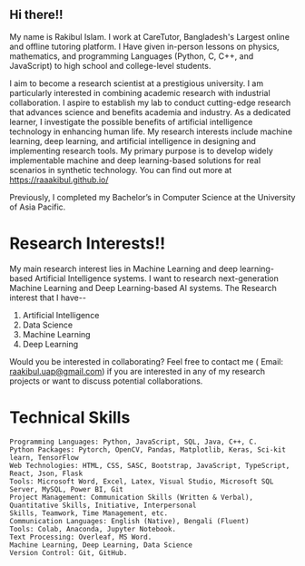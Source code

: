 ## Hi there!! 
My name is Rakibul Islam. I work at CareTutor, Bangladesh's Largest online and offline tutoring platform. I Have given in-person lessons on physics, mathematics, and programming Languages (Python, C, C++, and JavaScript) to high school and college-level students.

I aim to become a research scientist at a prestigious university. I am particularly interested in combining academic research with industrial collaboration. I aspire to establish my lab to conduct cutting-edge research that advances science and benefits academia and industry. As a dedicated learner, I investigate the possible benefits of artificial intelligence technology in enhancing human life. My research interests include machine learning, deep learning, and artificial intelligence in designing and implementing research tools. My primary purpose is to develop widely implementable machine and deep learning-based solutions for real scenarios in synthetic technology. You can find out more at https://raaakibul.github.io/

Previously, I completed my Bachelor’s in Computer Science at the University of Asia Pacific.  

# Research Interests!!
My main research interest lies in Machine Learning and deep learning-based Artificial Intelligence systems. I want to research next-generation Machine Learning and Deep Learning-based AI systems. The Research interest that I have--
1. Artificial Intelligence
2. Data Science
3. Machine Learning
4. Deep Learning

Would you be interested in collaborating?
Feel free to contact me ( Email: raakibul.uap@gmail.com) if you are interested in any of my research projects or want to discuss potential collaborations.


# Technical Skills
    Programming Languages: Python, JavaScript, SQL, Java, C++, C.
    Python Packages: Pytorch, OpenCV, Pandas, Matplotlib, Keras, Sci-kit learn, TensorFlow
    Web Technologies: HTML, CSS, SASC, Bootstrap, JavaScript, TypeScript, React, Json, Flask
    Tools: Microsoft Word, Excel, Latex, Visual Studio, Microsoft SQL Server, MySQL, Power BI, Git
    Project Management: Communication Skills (Written & Verbal), Quantitative Skills, Initiative, Interpersonal
    Skills, Teamwork, Time Management, etc.
    Communication Languages: English (Native), Bengali (Fluent)
    Tools: Colab, Anaconda, Jupyter Notebook.
    Text Processing: Overleaf, MS Word.
    Machine Learning, Deep Learning, Data Science
    Version Control: Git, GitHub.
